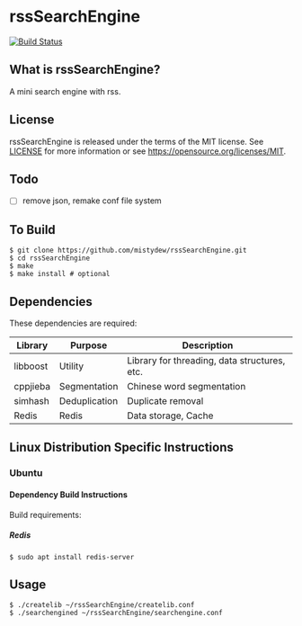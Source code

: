 # rssSearchEngine

[![Build Status](https://travis-ci.com/mistydew/rssSearchEngine.svg?branch=master)](https://travis-ci.com/mistydew/rssSearchEngine)

## What is rssSearchEngine?

A mini search engine with rss.

## License

rssSearchEngine is released under the terms of the MIT license.
See [LICENSE](LICENSE) for more information or see https://opensource.org/licenses/MIT.

## Todo

- [ ] remove json, remake conf file system

## To Build

```
$ git clone https://github.com/mistydew/rssSearchEngine.git
$ cd rssSearchEngine
$ make
$ make install # optional
```

## Dependencies

These dependencies are required:

Library  | Purpose       | Description
---------|---------------|-------------
libboost | Utility       | Library for threading, data structures, etc.
cppjieba | Segmentation  | Chinese word segmentation
simhash  | Deduplication | Duplicate removal
Redis    | Redis         | Data storage, Cache

## Linux Distribution Specific Instructions

### Ubuntu

#### Dependency Build Instructions

Build requirements:

##### Redis

```
$ sudo apt install redis-server
```

## Usage

```
$ ./createlib ~/rssSearchEngine/createlib.conf
$ ./searchengined ~/rssSearchEngine/searchengine.conf
```
